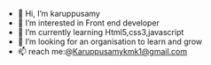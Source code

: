 - 👋 Hi, I’m karuppusamy
- 👀 I’m interested in Front end developer
- 🌱 I’m currently learning Html5,css3,javascript
- 💞️ I’m looking for an organisation to learn and grow
- 📫 reach me:@Karuppusamykmk1@gmail.com

<!---
karuppusamy1/karuppusamy1 is a ✨ special ✨ repository because its `README.md` (this file) appears on your GitHub profile.
You can click the Preview link to take a look at your changes.
--->
